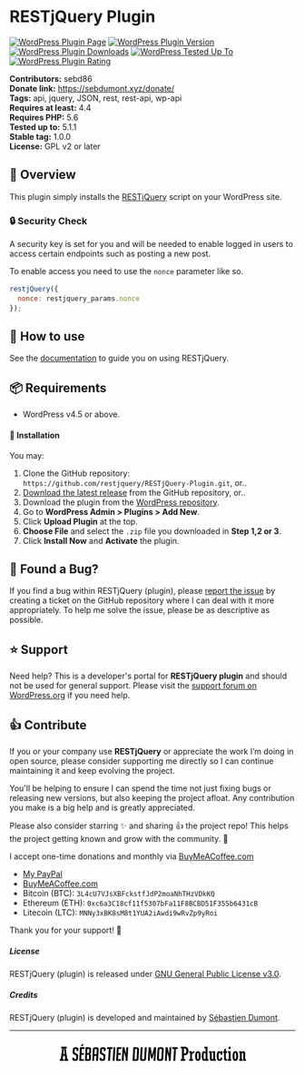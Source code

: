 # RESTjQuery Plugin

[![WordPress Plugin Page](https://img.shields.io/badge/WordPress-%E2%86%92-lightgrey.svg?style=flat-square)](https://wordpress.org/plugins/wp-rest-api-jquery-support/)
[![WordPress Plugin Version](https://img.shields.io/wordpress/plugin/v/wp-rest-api-jquery-support.svg?style=flat)](https://wordpress.org/plugins/wp-rest-api-jquery-support/) 
[![WordPress Plugin Downloads](https://img.shields.io/wordpress/plugin/dt/wp-rest-api-jquery-support.svg?style=flat)](https://wordpress.org/plugins/wp-rest-api-jquery-support/)
[![WordPress Tested Up To](https://img.shields.io/wordpress/v/wp-rest-api-jquery-support.svg?style=flat)](https://wordpress.org/plugins/wp-rest-api-jquery-support/)
[![WordPress Plugin Rating](https://img.shields.io/wordpress/plugin/r/wp-rest-api-jquery-support.svg?style=flat-square)](https://wordpress.org/support/view/plugin-reviews/wp-rest-api-jquery-support?filter=5)

<!--<p align="center">
    <a href="https://wordpress.org/plugins/wp-rest-api-jquery-support/" target="_blank"><img src="https://ps.w.org/wp-rest-api-jquery-support/assets/banner-772x250.png" alt="RESTjQuery plugin"></a>
</p>-->

**Contributors:** sebd86  
**Donate link:** https://sebdumont.xyz/donate/  
**Tags:** api, jquery, JSON, rest, rest-api, wp-api  
**Requires at least:** 4.4  
**Requires PHP:** 5.6  
**Tested up to:** 5.1.1  
**Stable tag:** 1.0.0  
**License:** GPL v2 or later  

## 🔔 Overview

This plugin simply installs the [RESTjQuery](https://restjquery.com) script on your WordPress site.


### 🔒 Security Check

A security key is set for you and will be needed to enable logged in users to access certain endpoints such as posting a new post.

To enable access you need to use the `nonce` parameter like so.

```javascript
restjQuery({
  nonce: restjquery_params.nonce
});
```


## 📘 How to use

See the [documentation](https://docs.restjquery.com/) to guide you on using RESTjQuery.


## 📦 Requirements

* WordPress v4.5 or above.


#### 💽 Installation

You may:
1. Clone the GitHub repository: `https://github.com/restjquery/RESTjQuery-Plugin.git`, or..
2. [Download the latest release](https://github.com/restjquery/RESTjQuery-Plugin/releases) from the GitHub repository, or..
3. Download the plugin from the [WordPress repository](https://wordpress.org/plugins/wp-rest-api-jquery-support/).
4. Go to **WordPress Admin > Plugins > Add New**.
5. Click **Upload Plugin** at the top.
6. **Choose File** and select the `.zip` file you downloaded in **Step 1,2 or 3**.
7. Click **Install Now** and **Activate** the plugin.


## 🐛 Found a Bug?

If you find a bug within RESTjQuery (plugin), please [report the issue](https://github.com/restjquery/RESTjQuery-Plugin/issues?state=open) by creating a ticket on the GitHub repository where I can deal with it more appropriately. To help me solve the issue, please be as descriptive as possible.


## ⭐ Support

Need help? This is a developer's portal for **RESTjQuery plugin** and should not be used for general support. Please visit the [support forum on WordPress.org](https://wordpress.org/support/plugin/wp-rest-api-jquery-support/) if you need help.


## 👍 Contribute

If you or your company use **RESTjQuery** or appreciate the work I’m doing in open source, please consider supporting me directly so I can continue maintaining it and keep evolving the project.

You'll be helping to ensure I can spend the time not just fixing bugs or releasing new versions, but also keeping the project afloat. Any contribution you make is a big help and is greatly appreciated.

Please also consider starring ✨ and sharing 👍 the project repo! This helps the project getting known and grow with the community. 🙏

I accept one-time donations and monthly via [BuyMeACoffee.com](https://www.buymeacoffee.com/sebastien)
- [My PayPal](https://www.paypal.me/codebreaker)
- [BuyMeACoffee.com](https://www.buymeacoffee.com/sebastien)
- Bitcoin (BTC): `3L4cU7VJsXBFckstfJdP2moaNhTHzVDkKQ`
- Ethereum (ETH): `0xc6a3C18cf11f5307bFa11F8BCBD51F355b6431cB`
- Litecoin (LTC): `MNNy3xBK8sM8t1YUA2iAwdi9wRvZp9yRoi`

Thank you for your support! 🙌


##### License

RESTjQuery (plugin) is released under [GNU General Public License v3.0](http://www.gnu.org/licenses/gpl-3.0.html).


##### Credits

RESTjQuery (plugin) is developed and maintained by [Sébastien Dumont](https://sebastiendumont.com/about/).

---

<p align="center">
	<img src="https://raw.githubusercontent.com/seb86/my-open-source-readme-template/master/a-sebastien-dumont-production.png" width="353">
</p>